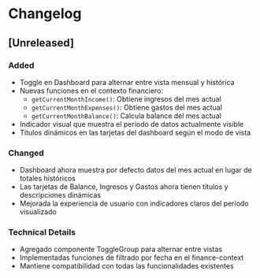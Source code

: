 # Changelog

## [Unreleased]

### Added

- Toggle en Dashboard para alternar entre vista mensual y histórica
- Nuevas funciones en el contexto financiero:
  - `getCurrentMonthIncome()`: Obtiene ingresos del mes actual
  - `getCurrentMonthExpenses()`: Obtiene gastos del mes actual
  - `getCurrentMonthBalance()`: Calcula balance del mes actual
- Indicador visual que muestra el período de datos actualmente visible
- Títulos dinámicos en las tarjetas del dashboard según el modo de vista

### Changed

- Dashboard ahora muestra por defecto datos del mes actual en lugar de totales históricos
- Las tarjetas de Balance, Ingresos y Gastos ahora tienen títulos y descripciones dinámicas
- Mejorada la experiencia de usuario con indicadores claros del período visualizado

### Technical Details

- Agregado componente ToggleGroup para alternar entre vistas
- Implementadas funciones de filtrado por fecha en el finance-context
- Mantiene compatibilidad con todas las funcionalidades existentes
